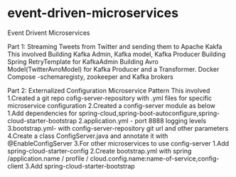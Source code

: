 # event-driven-microservices
Event Drivent Microservices

Part 1: Streaming Tweets from Twitter and sending them to Apache Kakfa
This involved 
Building Kafka Admin, Kafka model, Kafka Producer
Building Spring RetryTemplate for KafkaAdmin 
Building Avro Model(TwitterAvroModel) for Kafka Producer and a Transformer.
Docker Compose -schemaregisty, zookeeper and Kafka brokers

Part 2: Externalized Configuration Microservice Pattern
This involved
1.Created a git repo  cofig-server-repository with .yml files for specific microservice configuration
2.Created a config-server module as below
   1.Add dependencies for spring-cloud,spring-boot-autoconfigure,spring-cloud-starter-bootstrap
   2.application.yml - port 8888 logging levels
   3.bootstrap.yml- with config-server-repository git url and other parameters
   4.Create a class ConfigServer.java and annotate it with @EnableConfigServer
3.For other microservices to use config-server
   1.Add spring-cloud-starter-config
   2.Create bootstrap.yml with spring /application.name / profile / cloud.config.name:name-of-service,config-client
   3.Add spring-cloud-starter-bootstrap
 



